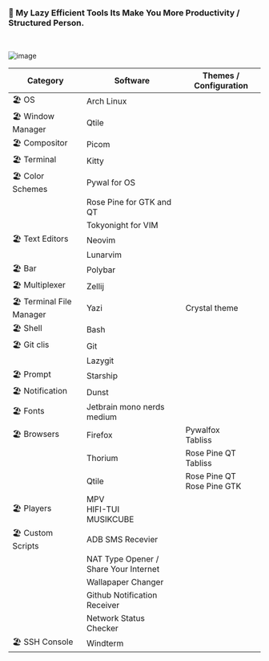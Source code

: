 ### 🚀 My Lazy Efficient Tools Its Make You More Productivity / Structured Person.

<br>

![image](https://sachinsenal0x64.github.io/picx-images-hosting/304028946-7803ee3c-675e-43c1-b521-e0101e6430db.177juam2y1kw.webp)


| Category                    | Software                                      | Themes / Configuration         |
|-----------------------------|-----------------------------------------------|--------------------------------|
| 🏖️ OS                       | Arch Linux                                    |                                |
| 🏖️ Window Manager           | Qtile                                         |                                |
| 🏖️ Compositor               | Picom                                         |                                |
| 🏖️ Terminal                 | Kitty                                         |                                |
| 🏖️ Color Schemes            | Pywal for OS                                  |                                |
|                             | Rose Pine for GTK and QT                      |                                |
|                             | Tokyonight for VIM                            |                                |
| 🏖️ Text Editors             | Neovim                                        |                                |
|                             | Lunarvim                                      |                                |
| 🏖️ Bar                      | Polybar                                       |                                |
| 🏖️ Multiplexer              | Zellij                                        |                                |
| 🏖️ Terminal File Manager    | Yazi                                          | Crystal theme                  |
| 🏖️ Shell                    | Bash                                          |                                |
| 🏖️ Git clis                 | Git                                           |                                |
|                             | Lazygit                                       |                                |
| 🏖️ Prompt                   | Starship                                      |                                |
| 🏖️ Notification             | Dunst                                         |                                |
| 🏖️ Fonts                    | Jetbrain mono nerds medium                    |                                |
| 🏖️ Browsers                 | Firefox                                       | Pywalfox <br> Tabliss          |
|                             | Thorium                                       | Rose Pine QT <br> Tabliss      |
|                             | Qtile                                         | Rose Pine QT <br> Rose Pine GTK|
| 🏖️ Players                  | MPV <br> HIFI-TUI <br> MUSIKCUBE              |                                |
| 🏖️ Custom Scripts           | ADB SMS Recevier                              |                                |
|                             | NAT Type Opener / Share Your Internet         |                                |
|                             | Wallapaper Changer                            |                                |
|                             | Github Notification Receiver                  |                                |
|                             | Network Status Checker                        |                                |
| 🏖️ SSH Console              | Windterm                                      |                                |
